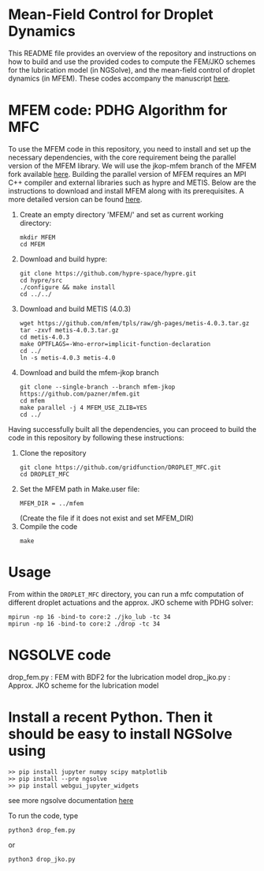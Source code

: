 # Mean-Field Control for Droplet Dynamics
This README file provides an overview of the repository and instructions on how to build and use the provided codes to compute the FEM/JKO schemes for the lubrication model (in NGSolve), and the mean-field control of droplet dynamics (in MFEM).
These codes accompany the manuscript [here](http://https://arxiv.org/abs/2402.05923). 

# MFEM code: PDHG Algorithm for MFC
To use the MFEM code in this repository, you need to install and set up the necessary dependencies, with the core requirement being the parallel version of the MFEM library. We will use the jkop-mfem branch of the MFEM fork available [here](https://github.com/pazner/mfem/tree/mfem-jkop). Building the parallel version of MFEM requires an MPI C++ compiler and external libraries such as hypre and METIS. Below are the instructions to download and install MFEM along with its prerequisites. A more detailed version can be found [here](https://mfem.org/building/#parallel-mpi-version-of-mfem).

  1. Create an empty directory 'MFEM/' and set as current working directory:
     ```
     mkdir MFEM
     cd MFEM
     ```
  2. Download and build hypre:
     ```
     git clone https://github.com/hypre-space/hypre.git 
     cd hypre/src
     ./configure && make install
     cd ../../
     ```
  3. Download and build METIS (4.0.3)
     ```
     wget https://github.com/mfem/tpls/raw/gh-pages/metis-4.0.3.tar.gz
     tar -zxvf metis-4.0.3.tar.gz 
     cd metis-4.0.3
     make OPTFLAGS=-Wno-error=implicit-function-declaration
     cd ../
     ln -s metis-4.0.3 metis-4.0
     ```
  4. Download and build the mfem-jkop branch
     ```
     git clone --single-branch --branch mfem-jkop https://github.com/pazner/mfem.git
     cd mfem
     make parallel -j 4 MFEM_USE_ZLIB=YES
     cd ../
     ```
Having successfully built all the dependencies, you can proceed to build the code in this repository by following these instructions:
 1. Clone the repository
    ```
    git clone https://github.com/gridfunction/DROPLET_MFC.git
    cd DROPLET_MFC
    ```
 2. Set the MFEM path in Make.user file:
    ```
    MFEM_DIR = ../mfem
    ```
    (Create the file if it does not exist and set MFEM_DIR)
 3. Compile the code
    ```
    make
    ```
# Usage
From within the `DROPLET_MFC` directory, you can run a mfc computation of different droplet actuations 
and the approx. JKO scheme with PDHG solver:
```
mpirun -np 16 -bind-to core:2 ./jko_lub -tc 34 
mpirun -np 16 -bind-to core:2 ./drop -tc 34 
```


# NGSOLVE code
drop_fem.py : FEM with BDF2 for the lubrication model
drop_jko.py : Approx. JKO scheme for the lubrication model

# Install a recent Python. Then it should be easy to install NGSolve using
```
>> pip install jupyter numpy scipy matplotlib
>> pip install --pre ngsolve
>> pip install webgui_jupyter_widgets
```
see more ngsolve documentation [here](https://ngsolve.org)

To run the code, type
```
python3 drop_fem.py 
```
or 
```
python3 drop_jko.py 
```

